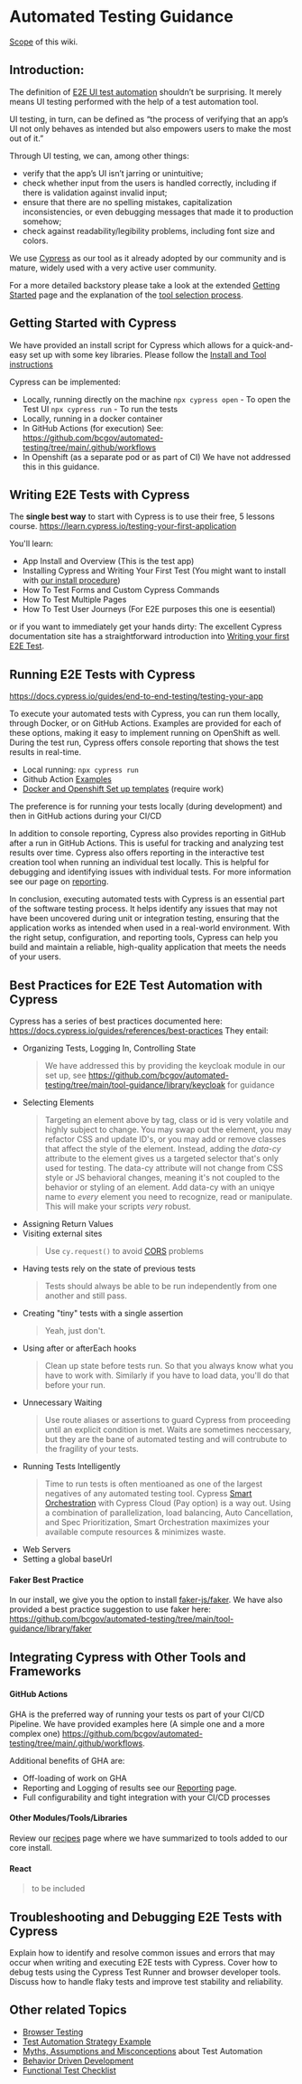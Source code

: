 # Automated Testing Guidance

[Scope](Scope) of this wiki.

## Introduction:

The definition of [E2E UI test automation](Introduction) shouldn’t be surprising. It merely means UI testing performed with the help of a test automation tool.

UI testing, in turn, can be defined as “the process of verifying that an app’s UI not only behaves as intended but also empowers users to make the most out of it.”

Through UI testing, we can, among other things:

- verify that the app’s UI isn’t jarring or unintuitive;
- check whether input from the users is handled correctly, including if there is validation against invalid input;
- ensure that there are no spelling mistakes, capitalization inconsistencies, or even debugging messages that made it to production somehow;
- check against readability/legibility problems, including font size and colors.

We use [Cypress](https://cypress.io) as our tool as it already adopted by our community and is mature, widely used with a very active user community.

For a more detailed backstory please take a look at the extended [Getting Started](Getting-Started) page and the explanation of the [tool selection process](Tool-Choice).

## Getting Started with Cypress

We have provided an install script for Cypress which allows for a quick-and-easy set up with some key libraries. Please follow the [Install and Tool instructions](Tool-Usage)

Cypress can be implemented:

- Locally, running directly on the machine
  `npx cypress open` - To open the Test UI
  `npx cypress run` - To run the tests
- Locally, running in a docker container
- In GitHub Actions (for execution)
  See: https://github.com/bcgov/automated-testing/tree/main/.github/workflows
- In Openshift (as a separate pod or as part of CI)
  We have not addressed this in this guidance.

## Writing E2E Tests with Cypress

The **single best way** to start with Cypress is to use their free, 5 lessons course. https://learn.cypress.io/testing-your-first-application

You'll learn:

- App Install and Overview (This is the test app)
- Installing Cypress and Writing Your First Test (You might want to install with [our install procedure](Tool-Usage))
- How To Test Forms and Custom Cypress Commands
- How To Test Multiple Pages
- How To Test User Journeys (For E2E purposes this one is eesential)

or if you want to immediately get your hands dirty:
The excellent Cypress documentation site has a straightforward introduction into [Writing your first E2E Test](https://docs.cypress.io/guides/end-to-end-testing/writing-your-first-end-to-end-test).

## Running E2E Tests with Cypress

https://docs.cypress.io/guides/end-to-end-testing/testing-your-app

To execute your automated tests with Cypress, you can run them locally, through Docker, or on GitHub Actions.
Examples are provided for each of these options, making it easy to implement running on OpenShift as well. During the test run, Cypress offers console reporting that shows the test results in real-time.

- Local running: `npx cypress run`
- Github Action [Examples](https://github.com/bcgov/automated-testing/tree/main/.github/workflows)
- [Docker and Openshift Set up templates](https://github.com/bcgov/automated-testing/tree/main/tool-guidance/containers) (require work)

The preference is for running your tests locally (during development) and then in GitHub actions during your CI/CD

In addition to console reporting, Cypress also provides reporting in GitHub after a run in GitHub Actions. This is useful for tracking and analyzing test results over time. Cypress also offers reporting in the interactive test creation tool when running an individual test locally. This is helpful for debugging and identifying issues with individual tests. For more information see our page on [reporting](Reporting).

In conclusion, executing automated tests with Cypress is an essential part of the software testing process. It helps identify any issues that may not have been uncovered during unit or integration testing, ensuring that the application works as intended when used in a real-world environment. With the right setup, configuration, and reporting tools, Cypress can help you build and maintain a reliable, high-quality application that meets the needs of your users.

## Best Practices for E2E Test Automation with Cypress

Cypress has a series of best practices documented here: https://docs.cypress.io/guides/references/best-practices
They entail:

- Organizing Tests, Logging In, Controlling State
  > We have addressed this by providing the keycloak module in our set up, see https://github.com/bcgov/automated-testing/tree/main/tool-guidance/library/keycloak for guidance
- Selecting Elements
  > Targeting an element above by tag, class or id is very volatile and highly subject to change. You may swap out the element, you may refactor CSS and update ID's, or you may add or remove classes that affect the style of the element.
  > Instead, adding the _data-cy_ attribute to the element gives us a targeted selector that's only used for testing.
  > The data-cy attribute will not change from CSS style or JS behavioral changes, meaning it's not coupled to the behavior or styling of an element.
  > Add data-cy with an uniqye name to _every_ element you need to recognize, read or manipulate. This will make your scripts _very_ robust.
- Assigning Return Values
- Visiting external sites
  > Use `cy.request()` to avoid [CORS](https://en.wikipedia.org/wiki/Cross-origin_resource_sharing) problems
- Having tests rely on the state of previous tests
  > Tests should always be able to be run independently from one another and still pass.
- Creating "tiny" tests with a single assertion
  > Yeah, just don't.
- Using after or afterEach hooks
  > Clean up state before tests run. So that you always know what you have to work with. Similarly if you have to load data, you'll do that before your run.
- Unnecessary Waiting
  > Use route aliases or assertions to guard Cypress from proceeding until an explicit condition is met. Waits are sometimes neccessary, but they are the bane of automated testing and will contrubute to the fragility of your tests.
- Running Tests Intelligently
  > Time to run tests is often mentioaned as one of the largest negatives of any automated testing tool. Cypress [Smart Orchestration](https://docs.cypress.io/guides/cloud/smart-orchestration) with Cypress Cloud (Pay option) is a way out. Using a combination of parallelization, load balancing, Auto Cancellation, and Spec Prioritization, Smart Orchestration maximizes your available compute resources & minimizes waste.
- Web Servers
- Setting a global baseUrl

#### Faker Best Practice

In our install, we give you the option to install [faker-js/faker](https://www.npmjs.com/package/@faker-js/faker). We have also provided a best practice suggestion to use faker here: https://github.com/bcgov/automated-testing/tree/main/tool-guidance/library/faker

## Integrating Cypress with Other Tools and Frameworks

#### GitHub Actions

GHA is the preferred way of running your tests os part of your CI/CD Pipeline.
We have provided examples here (A simple one and a more complex one) https://github.com/bcgov/automated-testing/tree/main/.github/workflows.

Additional benefits of GHA are:

- Off-loading of work on GHA
- Reporting and Logging of results see our [Reporting](Reporting) page.
- Full configurability and tight integration with your CI/CD processes

#### Other Modules/Tools/Libraries

Review our [recipes](https://github.com/bcgov/automated-testing/tree/main/tool-guidance/recipes) page where we have summarized to tools added to our core install.

#### React

> to be included

## Troubleshooting and Debugging E2E Tests with Cypress

Explain how to identify and resolve common issues and errors that may occur when writing and executing E2E tests with Cypress.
Cover how to debug tests using the Cypress Test Runner and browser developer tools.
Discuss how to handle flaky tests and improve test stability and reliability.

## Other related Topics

- [Browser Testing](Browser-Testing)
- [Test Automation Strategy Example](Strategy)
- [Myths, Assumptions and Misconceptions](Myths,-Assumptions-and-Misconceptions) about Test Automation
- [Behavior Driven Development](BDD)
- [Functional Test Checklist](Functional-Test-Checklist)
